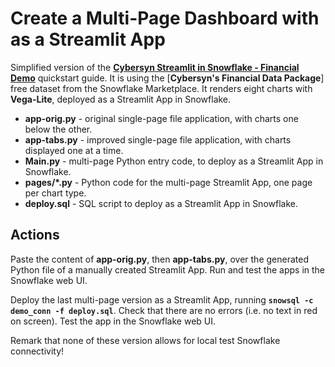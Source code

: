 # Create a Multi-Page Dashboard with as a Streamlit App

Simplified version of the [**Cybersyn Streamlit in Snowflake - Financial Demo**](https://quickstarts.snowflake.com/guide/getting_started_with_streamlit_in_snowflake/index.html?index=..%2F..index#0) quickstart guide. It is using the [**Cybersyn's Financial Data Package**] free dataset from the Snowflake Marketplace. It renders eight charts with **Vega-Lite**, deployed as a Streamlit App in Snowflake.

* **app-orig.py** - original single-page file application, with charts one below the other.
* **app-tabs.py** - improved single-page file application, with charts displayed one at a time.
* **Main.py** - multi-page Python entry code, to deploy as a Streamlit App in Snowflake.
* **pages/*.py** - Python code for the multi-page Streamlit App, one page per chart type.
* **deploy.sql** - SQL script to deploy as a Streamlit App in Snowflake.

## Actions

Paste the content of **app-orig.py**, then **app-tabs.py**, over the generated Python file of a manually created Streamlit App. Run and test the apps in the Snowflake web UI.

Deploy the last multi-page version as a Streamlit App, running **`snowsql -c demo_conn -f deploy.sql`**. Check that there are no errors (i.e. no text in red on screen). Test the app in the Snowflake web UI.

Remark that none of these version allows for local test Snowflake connectivity!